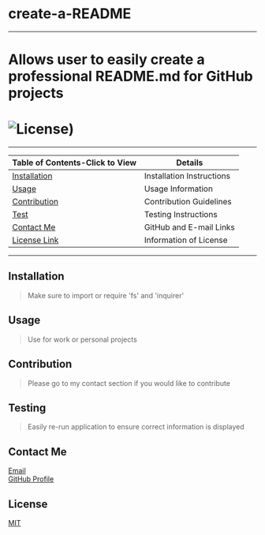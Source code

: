 
  
  # create-a-README

  ----------------------------------------------------------------------

  # Allows user to easily create a professional README.md for GitHub projects
  # ![License](https://img.shields.io/badge/License-MIT-yellow.svg))

  -----------------------------------------------------------------------

  | Table of Contents-Click to View      | Details                       |
  | ------------------------------       | ----------------------------- |
  | [Installation](#Installation)        | Installation Instructions     |
  | [Usage](#Usage)                      | Usage Information             |
  | [Contribution](#Contributions)       | Contribution Guidelines       |
  | [Test](#Testing)                     | Testing Instructions          |
  | [Contact Me](#Contact-Me)            | GitHub and E-mail Links       |
  | [License Link](#License)             | Information of License        |

  ------------------------------------------------------------------------

  ## Installation
  >Make sure to import or require 'fs' and 'inquirer'



  ## Usage
  >Use for work or personal projects


  ## Contribution
  >Please go to my contact section if you would like to contribute

  ## Testing
  >Easily re-run application to ensure correct information is displayed


  ## Contact Me

  [Email](https://mail.google.com/mail/?view=cm&source=mailto&to=[terrence.budnik@gmail.com])  
  [GitHub Profile](https://github.com/terrencebudnik)

  ## License
  [MIT](https://opensource.org/licenses/MIT)

